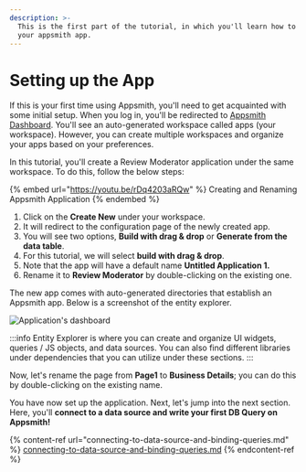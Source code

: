 ```yaml
---
description: >-
  This is the first part of the tutorial, in which you'll learn how to set up
  your appsmith app.
---
```


# Setting up the App

If this is your first time using Appsmith, you'll need to get acquainted with some initial setup. When you log in, you'll be redirected to [Appsmith Dashboard](https://app.appsmith.com/applications). You'll see an auto-generated workspace called apps (your workspace). However, you can create multiple workspaces and organize your apps based on your preferences.

In this tutorial, you'll create a Review Moderator application under the same workspace. To do this, follow the below steps:

{% embed url="https://youtu.be/rDq4203aRQw" %}
Creating and Renaming Appsmith Application
{% endembed %}

1. Click on the **Create New** under your workspace.
2. It will redirect to the configuration page of the newly created app.
3. You will see two options, **Build with drag & drop** or **Generate from the data table**.
4. For this tutorial, we will select **build with drag & drop**.
5. Note that the app will have a default name **Untitled Application 1.**
6. Rename it to **Review Moderator** by double-clicking on the existing one.

The new app comes with auto-generated directories that establish an Appsmith app. Below is a screenshot of the entity explorer.

![Application's dashboard](/img/screenshot_2022-05-04_at_7.19.09_pm.png)

:::info
Entity Explorer is where you can create and organize UI widgets, queries / JS objects, and data sources. You can also find different libraries under dependencies that you can utilize under these sections.
:::

Now, let's rename the page from **Page1** to **Business Details**; you can do this by double-clicking on the existing name.

You have now set up the application. Next, let's jump into the next section. Here, you'll **connect to a data source and write your first DB Query on Appsmith!**

{% content-ref url="connecting-to-data-source-and-binding-queries.md" %}
[connecting-to-data-source-and-binding-queries.md](connecting-to-data-source-and-binding-queries.md)
{% endcontent-ref %}

